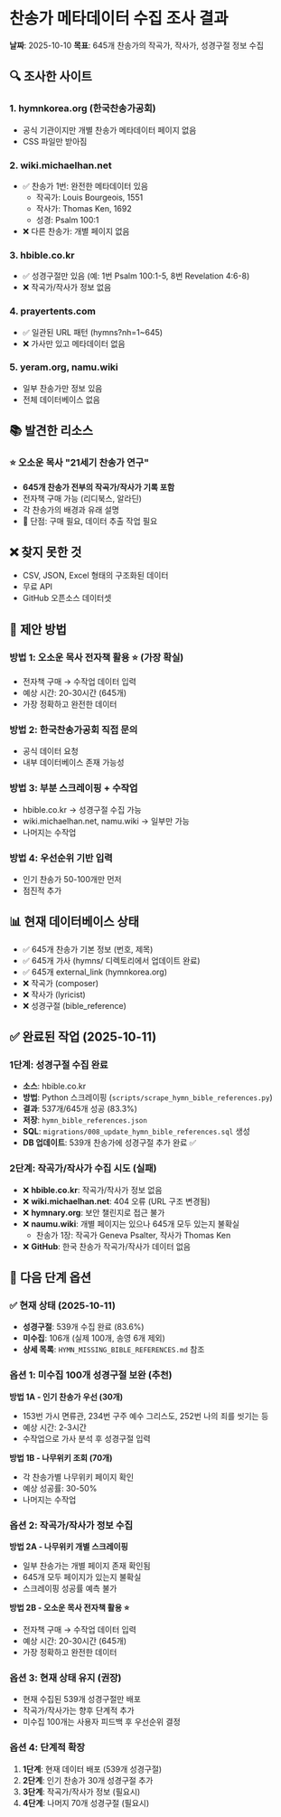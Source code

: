 # 찬송가 메타데이터 수집 조사 결과

**날짜**: 2025-10-10
**목표**: 645개 찬송가의 작곡가, 작사가, 성경구절 정보 수집

## 🔍 조사한 사이트

### 1. hymnkorea.org (한국찬송가공회)
- 공식 기관이지만 개별 찬송가 메타데이터 페이지 없음
- CSS 파일만 받아짐

### 2. wiki.michaelhan.net
- ✅ 찬송가 1번: 완전한 메타데이터 있음
  - 작곡가: Louis Bourgeois, 1551
  - 작사가: Thomas Ken, 1692
  - 성경: Psalm 100:1
- ❌ 다른 찬송가: 개별 페이지 없음

### 3. hbible.co.kr
- ✅ 성경구절만 있음 (예: 1번 Psalm 100:1-5, 8번 Revelation 4:6-8)
- ❌ 작곡가/작사가 정보 없음

### 4. prayertents.com
- ✅ 일관된 URL 패턴 (hymns?nh=1~645)
- ❌ 가사만 있고 메타데이터 없음

### 5. yeram.org, namu.wiki
- 일부 찬송가만 정보 있음
- 전체 데이터베이스 없음

## 📚 발견한 리소스

### ⭐ 오소운 목사 "21세기 찬송가 연구"
- **645개 찬송가 전부의 작곡가/작사가 기록 포함**
- 전자책 구매 가능 (리디북스, 알라딘)
- 각 찬송가의 배경과 유래 설명
- 🔴 단점: 구매 필요, 데이터 추출 작업 필요

## ❌ 찾지 못한 것
- CSV, JSON, Excel 형태의 구조화된 데이터
- 무료 API
- GitHub 오픈소스 데이터셋

## 🎯 제안 방법

### 방법 1: 오소운 목사 전자책 활용 ⭐ (가장 확실)
- 전자책 구매 → 수작업 데이터 입력
- 예상 시간: 20-30시간 (645개)
- 가장 정확하고 완전한 데이터

### 방법 2: 한국찬송가공회 직접 문의
- 공식 데이터 요청
- 내부 데이터베이스 존재 가능성

### 방법 3: 부분 스크레이핑 + 수작업
- hbible.co.kr → 성경구절 수집 가능
- wiki.michaelhan.net, namu.wiki → 일부만 가능
- 나머지는 수작업

### 방법 4: 우선순위 기반 입력
- 인기 찬송가 50-100개만 먼저
- 점진적 추가

## 📊 현재 데이터베이스 상태
- ✅ 645개 찬송가 기본 정보 (번호, 제목)
- ✅ 645개 가사 (hymns/ 디렉토리에서 업데이트 완료)
- ✅ 645개 external_link (hymnkorea.org)
- ❌ 작곡가 (composer)
- ❌ 작사가 (lyricist)
- ❌ 성경구절 (bible_reference)

## ✅ 완료된 작업 (2025-10-11)

### 1단계: 성경구절 수집 완료
- **소스**: hbible.co.kr
- **방법**: Python 스크레이핑 (`scripts/scrape_hymn_bible_references.py`)
- **결과**: 537개/645개 성공 (83.3%)
- **저장**: `hymn_bible_references.json`
- **SQL**: `migrations/008_update_hymn_bible_references.sql` 생성
- **DB 업데이트**: 539개 찬송가에 성경구절 추가 완료 ✅

### 2단계: 작곡가/작사가 수집 시도 (실패)
- ❌ **hbible.co.kr**: 작곡가/작사가 정보 없음
- ❌ **wiki.michaelhan.net**: 404 오류 (URL 구조 변경됨)
- ❌ **hymnary.org**: 보안 챌린지로 접근 불가
- ❌ **naumu.wiki**: 개별 페이지는 있으나 645개 모두 있는지 불확실
  - 찬송가 1장: 작곡가 Geneva Psalter, 작사가 Thomas Ken
- ❌ **GitHub**: 한국 찬송가 작곡가/작사가 데이터 없음

## 🔄 다음 단계 옵션

### ✅ 현재 상태 (2025-10-11)
- **성경구절**: 539개 수집 완료 (83.6%)
- **미수집**: 106개 (실제 100개, 송영 6개 제외)
- **상세 목록**: `HYMN_MISSING_BIBLE_REFERENCES.md` 참조

### 옵션 1: 미수집 100개 성경구절 보완 (추천)
**방법 1A - 인기 찬송가 우선 (30개)**
- 153번 가시 면류관, 234번 구주 예수 그리스도, 252번 나의 죄를 씻기는 등
- 예상 시간: 2-3시간
- 수작업으로 가사 분석 후 성경구절 입력

**방법 1B - 나무위키 조회 (70개)**
- 각 찬송가별 나무위키 페이지 확인
- 예상 성공률: 30-50%
- 나머지는 수작업

### 옵션 2: 작곡가/작사가 정보 수집
**방법 2A - 나무위키 개별 스크레이핑**
- 일부 찬송가는 개별 페이지 존재 확인됨
- 645개 모두 페이지가 있는지 불확실
- 스크레이핑 성공률 예측 불가

**방법 2B - 오소운 목사 전자책 활용 ⭐**
- 전자책 구매 → 수작업 데이터 입력
- 예상 시간: 20-30시간 (645개)
- 가장 정확하고 완전한 데이터

### 옵션 3: 현재 상태 유지 (권장)
- 현재 수집된 539개 성경구절만 배포
- 작곡가/작사가는 향후 단계적 추가
- 미수집 100개는 사용자 피드백 후 우선순위 결정

### 옵션 4: 단계적 확장
1. **1단계**: 현재 데이터 배포 (539개 성경구절)
2. **2단계**: 인기 찬송가 30개 성경구절 추가
3. **3단계**: 작곡가/작사가 정보 (필요시)
4. **4단계**: 나머지 70개 성경구절 (필요시)
